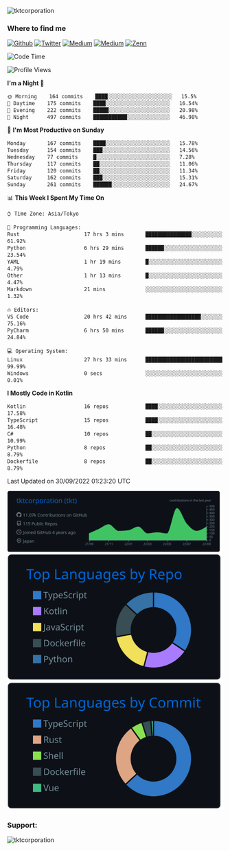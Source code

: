 <p align="left"> <img src="https://komarev.com/ghpvc/?username=tktcorporation&label=Profile%20views&color=0e75b6&style=flat" alt="tktcorporation" /> </p>

<h3>Where to find me</h3>
<p>
<a href="https://github.com/tktcorporation" target="_blank"><img alt="Github" src="https://img.shields.io/badge/GitHub-%2312100E.svg?&style=for-the-badge&logo=Github&logoColor=white" /></a>
<a href="https://twitter.com/tktcorporation" target="_blank"><img alt="Twitter" src="https://img.shields.io/badge/twitter-%231DA1F2.svg?&style=for-the-badge&logo=twitter&logoColor=white" /></a>
<a href="https://www.linkedin.com/in/tktcorporation" target="_blank"><img alt="Medium" src="https://img.shields.io/badge/linkdin-0a66c2.svg?&style=for-the-badge&logo=linkedin&logoColor=white" /></a>
<a href="https://qiita.com/tktcorporation" target="_blank"><img alt="Medium" src="https://img.shields.io/badge/qiita-55C500.svg?&style=for-the-badge&logo=qiita&logoColor=white" /></a>
<a href="https://zenn.dev/tktcorporation" target="_blank"><img alt="Zenn" src="https://img.shields.io/badge/Zenn-3EA8FF.svg?&style=for-the-badge&logo=Zenn&logoColor=white" /></a>
</p>
  
<!--START_SECTION:waka-->
![Code Time](http://img.shields.io/badge/Code%20Time-584%20hrs%2047%20mins-blue)

![Profile Views](http://img.shields.io/badge/Profile%20Views-0-blue)

**I'm a Night 🦉** 

```text
🌞 Morning    164 commits    ████░░░░░░░░░░░░░░░░░░░░░   15.5% 
🌆 Daytime    175 commits    ████░░░░░░░░░░░░░░░░░░░░░   16.54% 
🌃 Evening    222 commits    █████░░░░░░░░░░░░░░░░░░░░   20.98% 
🌙 Night      497 commits    ███████████░░░░░░░░░░░░░░   46.98%

```
📅 **I'm Most Productive on Sunday** 

```text
Monday       167 commits    ████░░░░░░░░░░░░░░░░░░░░░   15.78% 
Tuesday      154 commits    ███░░░░░░░░░░░░░░░░░░░░░░   14.56% 
Wednesday    77 commits     █░░░░░░░░░░░░░░░░░░░░░░░░   7.28% 
Thursday     117 commits    ██░░░░░░░░░░░░░░░░░░░░░░░   11.06% 
Friday       120 commits    ██░░░░░░░░░░░░░░░░░░░░░░░   11.34% 
Saturday     162 commits    ███░░░░░░░░░░░░░░░░░░░░░░   15.31% 
Sunday       261 commits    ██████░░░░░░░░░░░░░░░░░░░   24.67%

```


📊 **This Week I Spent My Time On** 

```text
⌚︎ Time Zone: Asia/Tokyo

💬 Programming Languages: 
Rust                     17 hrs 3 mins       ███████████████░░░░░░░░░░   61.92% 
Python                   6 hrs 29 mins       ██████░░░░░░░░░░░░░░░░░░░   23.54% 
YAML                     1 hr 19 mins        █░░░░░░░░░░░░░░░░░░░░░░░░   4.79% 
Other                    1 hr 13 mins        █░░░░░░░░░░░░░░░░░░░░░░░░   4.47% 
Markdown                 21 mins             ░░░░░░░░░░░░░░░░░░░░░░░░░   1.32%

🔥 Editors: 
VS Code                  20 hrs 42 mins      ██████████████████░░░░░░░   75.16% 
PyCharm                  6 hrs 50 mins       ██████░░░░░░░░░░░░░░░░░░░   24.84%

💻 Operating System: 
Linux                    27 hrs 33 mins      █████████████████████████   99.99% 
Windows                  0 secs              ░░░░░░░░░░░░░░░░░░░░░░░░░   0.01%

```

**I Mostly Code in Kotlin** 

```text
Kotlin                   16 repos            ████░░░░░░░░░░░░░░░░░░░░░   17.58% 
TypeScript               15 repos            ████░░░░░░░░░░░░░░░░░░░░░   16.48% 
C#                       10 repos            ██░░░░░░░░░░░░░░░░░░░░░░░   10.99% 
Python                   8 repos             ██░░░░░░░░░░░░░░░░░░░░░░░   8.79% 
Dockerfile               8 repos             ██░░░░░░░░░░░░░░░░░░░░░░░   8.79%

```



 Last Updated on 30/09/2022 01:23:20 UTC
<!--END_SECTION:waka-->

[![](https://raw.githubusercontent.com/tktcorporation/tktcorporation/master/profile-summary-card-output/github_dark/0-profile-details.svg)](https://github.com/vn7n24fzkq/github-profile-summary-cards)
[![](https://raw.githubusercontent.com/tktcorporation/tktcorporation/master/profile-summary-card-output/github_dark/1-repos-per-language.svg)](https://github.com/vn7n24fzkq/github-profile-summary-cards) [![](https://raw.githubusercontent.com/tktcorporation/tktcorporation/master/profile-summary-card-output/github_dark/2-most-commit-language.svg)](https://github.com/vn7n24fzkq/github-profile-summary-cards)

<h3 align="left">Support:</h3>
<p><a href="https://www.buymeacoffee.com/tktcorporation"> <img align="left" src="https://cdn.buymeacoffee.com/buttons/v2/default-yellow.png" height="50" width="210" alt="tktcorporation" /></a></p><br><br>
